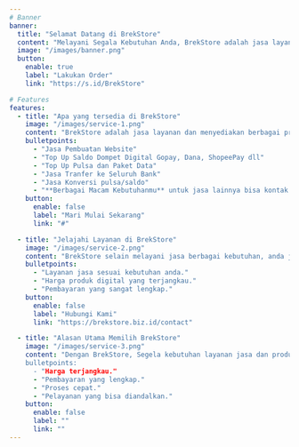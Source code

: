 ```yaml
---
# Banner
banner:
  title: "Selamat Datang di BrekStore"
  content: "Melayani Segala Kebutuhan Anda, BrekStore adalah jasa layanan dan menyediakan segala produk digital"
  image: "/images/banner.png"
  button:
    enable: true
    label: "Lakukan Order"
    link: "https://s.id/BrekStore"

# Features
features:
  - title: "Apa yang tersedia di BrekStore"
    image: "/images/service-1.png"
    content: "BrekStore adalah jasa layanan dan menyediakan berbagai produk digital yang terlengkap dan lain-lain"
    bulletpoints:
      - "Jasa Pembuatan Website"
      - "Top Up Saldo Dompet Digital Gopay, Dana, ShopeePay dll"
      - "Top Up Pulsa dan Paket Data"
      - "Jasa Tranfer ke Seluruh Bank"
      - "Jasa Konversi pulsa/saldo"
      - "**Berbagai Macam Kebutuhanmu** untuk jasa lainnya bisa kontak langsung"
    button:
      enable: false
      label: "Mari Mulai Sekarang"
      link: "#"

  - title: "Jelajahi Layanan di BrekStore"
    image: "/images/service-2.png"
    content: "BrekStore selain melayani jasa berbagai kebutuhan, anda juga dapat memesan produk digital dengan harga yang bersaing:"
    bulletpoints:
      - "Layanan jasa sesuai kebutuhan anda."
      - "Harga produk digital yang terjangkau."
      - "Pembayaran yang sangat lengkap."
    button:
      enable: false
      label: "Hubungi Kami"
      link: "https://brekstore.biz.id/contact"

  - title: "Alasan Utama Memilih BrekStore"
    image: "/images/service-3.png"
    content: "Dengan BrekStore, Segela kebutuhan layanan jasa dan produk digital anda terpenuhi:
    bulletpoints:
      - "Harga terjangkau."
      - "Pembayaran yang lengkap."
      - "Proses cepat."
      - "Pelayanan yang bisa diandalkan."
    button:
      enable: false
      label: ""
      link: ""
---
```

